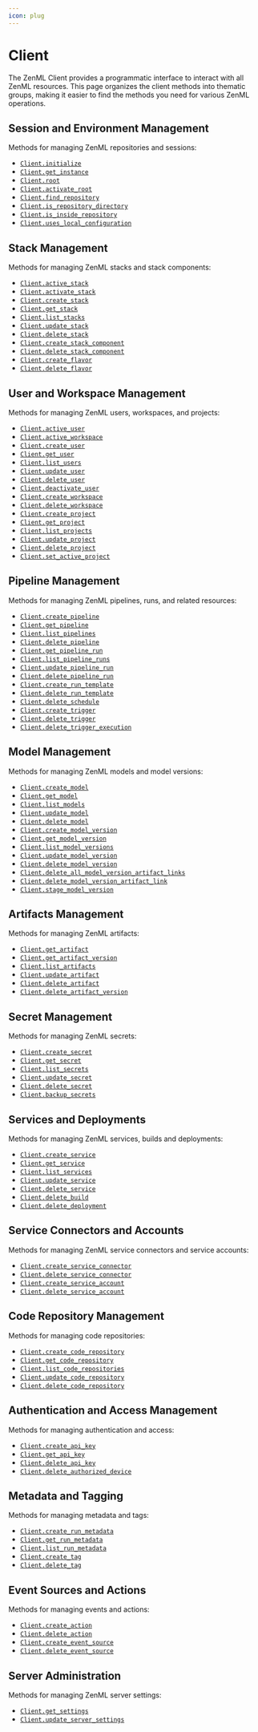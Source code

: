 ```yaml
---
icon: plug
---
```


# Client

The ZenML Client provides a programmatic interface to interact with all ZenML resources. This page organizes the client methods into thematic groups, making it easier to find the methods you need for various ZenML operations.

## Session and Environment Management

Methods for managing ZenML repositories and sessions:

* [`Client.initialize`](https://sdkdocs.zenml.io/latest/core_code_docs/core-client.html#zenml.client.Client.initialize)
* [`Client.get_instance`](https://sdkdocs.zenml.io/latest/core_code_docs/core-client.html#zenml.client.Client.get_instance)
* [`Client.root`](https://sdkdocs.zenml.io/latest/core_code_docs/core-client.html#zenml.client.Client.root)
* [`Client.activate_root`](https://sdkdocs.zenml.io/latest/core_code_docs/core-client.html#zenml.client.Client.activate_root)
* [`Client.find_repository`](https://sdkdocs.zenml.io/latest/core_code_docs/core-client.html#zenml.client.Client.find_repository)
* [`Client.is_repository_directory`](https://sdkdocs.zenml.io/latest/core_code_docs/core-client.html#zenml.client.Client.is_repository_directory)
* [`Client.is_inside_repository`](https://sdkdocs.zenml.io/latest/core_code_docs/core-client.html#zenml.client.Client.is_inside_repository)
* [`Client.uses_local_configuration`](https://sdkdocs.zenml.io/latest/core_code_docs/core-client.html#zenml.client.Client.uses_local_configuration)

## Stack Management

Methods for managing ZenML stacks and stack components:

* [`Client.active_stack`](https://sdkdocs.zenml.io/latest/core_code_docs/core-client.html#zenml.client.Client.active_stack)
* [`Client.activate_stack`](https://sdkdocs.zenml.io/latest/core_code_docs/core-client.html#zenml.client.Client.activate_stack)
* [`Client.create_stack`](https://sdkdocs.zenml.io/latest/core_code_docs/core-client.html#zenml.client.Client.create_stack)
* [`Client.get_stack`](https://sdkdocs.zenml.io/latest/core_code_docs/core-client.html#zenml.client.Client.get_stack)
* [`Client.list_stacks`](https://sdkdocs.zenml.io/latest/core_code_docs/core-client.html#zenml.client.Client.list_stacks)
* [`Client.update_stack`](https://sdkdocs.zenml.io/latest/core_code_docs/core-client.html#zenml.client.Client.update_stack)
* [`Client.delete_stack`](https://sdkdocs.zenml.io/latest/core_code_docs/core-client.html#zenml.client.Client.delete_stack)
* [`Client.create_stack_component`](https://sdkdocs.zenml.io/latest/core_code_docs/core-client.html#zenml.client.Client.create_stack_component)
* [`Client.delete_stack_component`](https://sdkdocs.zenml.io/latest/core_code_docs/core-client.html#zenml.client.Client.delete_stack_component)
* [`Client.create_flavor`](https://sdkdocs.zenml.io/latest/core_code_docs/core-client.html#zenml.client.Client.create_flavor)
* [`Client.delete_flavor`](https://sdkdocs.zenml.io/latest/core_code_docs/core-client.html#zenml.client.Client.delete_flavor)

## User and Workspace Management

Methods for managing ZenML users, workspaces, and projects:

* [`Client.active_user`](https://sdkdocs.zenml.io/latest/core_code_docs/core-client.html#zenml.client.Client.active_user)
* [`Client.active_workspace`](https://sdkdocs.zenml.io/latest/core_code_docs/core-client.html#zenml.client.Client.active_workspace)
* [`Client.create_user`](https://sdkdocs.zenml.io/latest/core_code_docs/core-client.html#zenml.client.Client.create_user)
* [`Client.get_user`](https://sdkdocs.zenml.io/latest/core_code_docs/core-client.html#zenml.client.Client.get_user)
* [`Client.list_users`](https://sdkdocs.zenml.io/latest/core_code_docs/core-client.html#zenml.client.Client.list_users)
* [`Client.update_user`](https://sdkdocs.zenml.io/latest/core_code_docs/core-client.html#zenml.client.Client.update_user)
* [`Client.delete_user`](https://sdkdocs.zenml.io/latest/core_code_docs/core-client.html#zenml.client.Client.delete_user)
* [`Client.deactivate_user`](https://sdkdocs.zenml.io/latest/core_code_docs/core-client.html#zenml.client.Client.deactivate_user)
* [`Client.create_workspace`](https://sdkdocs.zenml.io/latest/core_code_docs/core-client.html#zenml.client.Client.create_workspace)
* [`Client.delete_workspace`](https://sdkdocs.zenml.io/latest/core_code_docs/core-client.html#zenml.client.Client.delete_workspace)
* [`Client.create_project`](https://sdkdocs.zenml.io/latest/core_code_docs/core-client.html#zenml.client.Client.create_project)
* [`Client.get_project`](https://sdkdocs.zenml.io/latest/core_code_docs/core-client.html#zenml.client.Client.get_project)
* [`Client.list_projects`](https://sdkdocs.zenml.io/latest/core_code_docs/core-client.html#zenml.client.Client.list_projects)
* [`Client.update_project`](https://sdkdocs.zenml.io/latest/core_code_docs/core-client.html#zenml.client.Client.update_project)
* [`Client.delete_project`](https://sdkdocs.zenml.io/latest/core_code_docs/core-client.html#zenml.client.Client.delete_project)
* [`Client.set_active_project`](https://sdkdocs.zenml.io/latest/core_code_docs/core-client.html#zenml.client.Client.set_active_project)

## Pipeline Management

Methods for managing ZenML pipelines, runs, and related resources:

* [`Client.create_pipeline`](https://sdkdocs.zenml.io/latest/core_code_docs/core-client.html#zenml.client.Client.create_pipeline)
* [`Client.get_pipeline`](https://sdkdocs.zenml.io/latest/core_code_docs/core-client.html#zenml.client.Client.get_pipeline)
* [`Client.list_pipelines`](https://sdkdocs.zenml.io/latest/core_code_docs/core-client.html#zenml.client.Client.list_pipelines)
* [`Client.delete_pipeline`](https://sdkdocs.zenml.io/latest/core_code_docs/core-client.html#zenml.client.Client.delete_pipeline)
* [`Client.get_pipeline_run`](https://sdkdocs.zenml.io/latest/core_code_docs/core-client.html#zenml.client.Client.get_pipeline_run)
* [`Client.list_pipeline_runs`](https://sdkdocs.zenml.io/latest/core_code_docs/core-client.html#zenml.client.Client.list_pipeline_runs)
* [`Client.update_pipeline_run`](https://sdkdocs.zenml.io/latest/core_code_docs/core-client.html#zenml.client.Client.update_pipeline_run)
* [`Client.delete_pipeline_run`](https://sdkdocs.zenml.io/latest/core_code_docs/core-client.html#zenml.client.Client.delete_pipeline_run)
* [`Client.create_run_template`](https://sdkdocs.zenml.io/latest/core_code_docs/core-client.html#zenml.client.Client.create_run_template)
* [`Client.delete_run_template`](https://sdkdocs.zenml.io/latest/core_code_docs/core-client.html#zenml.client.Client.delete_run_template)
* [`Client.delete_schedule`](https://sdkdocs.zenml.io/latest/core_code_docs/core-client.html#zenml.client.Client.delete_schedule)
* [`Client.create_trigger`](https://sdkdocs.zenml.io/latest/core_code_docs/core-client.html#zenml.client.Client.create_trigger)
* [`Client.delete_trigger`](https://sdkdocs.zenml.io/latest/core_code_docs/core-client.html#zenml.client.Client.delete_trigger)
* [`Client.delete_trigger_execution`](https://sdkdocs.zenml.io/latest/core_code_docs/core-client.html#zenml.client.Client.delete_trigger_execution)

## Model Management

Methods for managing ZenML models and model versions:

* [`Client.create_model`](https://sdkdocs.zenml.io/latest/core_code_docs/core-client.html#zenml.client.Client.create_model)
* [`Client.get_model`](https://sdkdocs.zenml.io/latest/core_code_docs/core-client.html#zenml.client.Client.get_model)
* [`Client.list_models`](https://sdkdocs.zenml.io/latest/core_code_docs/core-client.html#zenml.client.Client.list_models)
* [`Client.update_model`](https://sdkdocs.zenml.io/latest/core_code_docs/core-client.html#zenml.client.Client.update_model)
* [`Client.delete_model`](https://sdkdocs.zenml.io/latest/core_code_docs/core-client.html#zenml.client.Client.delete_model)
* [`Client.create_model_version`](https://sdkdocs.zenml.io/latest/core_code_docs/core-client.html#zenml.client.Client.create_model_version)
* [`Client.get_model_version`](https://sdkdocs.zenml.io/latest/core_code_docs/core-client.html#zenml.client.Client.get_model_version)
* [`Client.list_model_versions`](https://sdkdocs.zenml.io/latest/core_code_docs/core-client.html#zenml.client.Client.list_model_versions)
* [`Client.update_model_version`](https://sdkdocs.zenml.io/latest/core_code_docs/core-client.html#zenml.client.Client.update_model_version)
* [`Client.delete_model_version`](https://sdkdocs.zenml.io/latest/core_code_docs/core-client.html#zenml.client.Client.delete_model_version)
* [`Client.delete_all_model_version_artifact_links`](https://sdkdocs.zenml.io/latest/core_code_docs/core-client.html#zenml.client.Client.delete_all_model_version_artifact_links)
* [`Client.delete_model_version_artifact_link`](https://sdkdocs.zenml.io/latest/core_code_docs/core-client.html#zenml.client.Client.delete_model_version_artifact_link)
* [`Client.stage_model_version`](https://sdkdocs.zenml.io/latest/core_code_docs/core-client.html#zenml.client.Client.stage_model_version)

## Artifacts Management

Methods for managing ZenML artifacts:

* [`Client.get_artifact`](https://sdkdocs.zenml.io/latest/core_code_docs/core-client.html#zenml.client.Client.get_artifact)
* [`Client.get_artifact_version`](https://sdkdocs.zenml.io/latest/core_code_docs/core-client.html#zenml.client.Client.get_artifact_version)
* [`Client.list_artifacts`](https://sdkdocs.zenml.io/latest/core_code_docs/core-client.html#zenml.client.Client.list_artifacts)
* [`Client.update_artifact`](https://sdkdocs.zenml.io/latest/core_code_docs/core-client.html#zenml.client.Client.update_artifact)
* [`Client.delete_artifact`](https://sdkdocs.zenml.io/latest/core_code_docs/core-client.html#zenml.client.Client.delete_artifact)
* [`Client.delete_artifact_version`](https://sdkdocs.zenml.io/latest/core_code_docs/core-client.html#zenml.client.Client.delete_artifact_version)

## Secret Management

Methods for managing ZenML secrets:

* [`Client.create_secret`](https://sdkdocs.zenml.io/latest/core_code_docs/core-client.html#zenml.client.Client.create_secret)
* [`Client.get_secret`](https://sdkdocs.zenml.io/latest/core_code_docs/core-client.html#zenml.client.Client.get_secret)
* [`Client.list_secrets`](https://sdkdocs.zenml.io/latest/core_code_docs/core-client.html#zenml.client.Client.list_secrets)
* [`Client.update_secret`](https://sdkdocs.zenml.io/latest/core_code_docs/core-client.html#zenml.client.Client.update_secret)
* [`Client.delete_secret`](https://sdkdocs.zenml.io/latest/core_code_docs/core-client.html#zenml.client.Client.delete_secret)
* [`Client.backup_secrets`](https://sdkdocs.zenml.io/latest/core_code_docs/core-client.html#zenml.client.Client.backup_secrets)

## Services and Deployments

Methods for managing ZenML services, builds and deployments:

* [`Client.create_service`](https://sdkdocs.zenml.io/latest/core_code_docs/core-client.html#zenml.client.Client.create_service)
* [`Client.get_service`](https://sdkdocs.zenml.io/latest/core_code_docs/core-client.html#zenml.client.Client.get_service)
* [`Client.list_services`](https://sdkdocs.zenml.io/latest/core_code_docs/core-client.html#zenml.client.Client.list_services)
* [`Client.update_service`](https://sdkdocs.zenml.io/latest/core_code_docs/core-client.html#zenml.client.Client.update_service)
* [`Client.delete_service`](https://sdkdocs.zenml.io/latest/core_code_docs/core-client.html#zenml.client.Client.delete_service)
* [`Client.delete_build`](https://sdkdocs.zenml.io/latest/core_code_docs/core-client.html#zenml.client.Client.delete_build)
* [`Client.delete_deployment`](https://sdkdocs.zenml.io/latest/core_code_docs/core-client.html#zenml.client.Client.delete_deployment)

## Service Connectors and Accounts

Methods for managing ZenML service connectors and service accounts:

* [`Client.create_service_connector`](https://sdkdocs.zenml.io/latest/core_code_docs/core-client.html#zenml.client.Client.create_service_connector)
* [`Client.delete_service_connector`](https://sdkdocs.zenml.io/latest/core_code_docs/core-client.html#zenml.client.Client.delete_service_connector)
* [`Client.create_service_account`](https://sdkdocs.zenml.io/latest/core_code_docs/core-client.html#zenml.client.Client.create_service_account)
* [`Client.delete_service_account`](https://sdkdocs.zenml.io/latest/core_code_docs/core-client.html#zenml.client.Client.delete_service_account)

## Code Repository Management

Methods for managing code repositories:

* [`Client.create_code_repository`](https://sdkdocs.zenml.io/latest/core_code_docs/core-client.html#zenml.client.Client.create_code_repository)
* [`Client.get_code_repository`](https://sdkdocs.zenml.io/latest/core_code_docs/core-client.html#zenml.client.Client.get_code_repository)
* [`Client.list_code_repositories`](https://sdkdocs.zenml.io/latest/core_code_docs/core-client.html#zenml.client.Client.list_code_repositories)
* [`Client.update_code_repository`](https://sdkdocs.zenml.io/latest/core_code_docs/core-client.html#zenml.client.Client.update_code_repository)
* [`Client.delete_code_repository`](https://sdkdocs.zenml.io/latest/core_code_docs/core-client.html#zenml.client.Client.delete_code_repository)

## Authentication and Access Management

Methods for managing authentication and access:

* [`Client.create_api_key`](https://sdkdocs.zenml.io/latest/core_code_docs/core-client.html#zenml.client.Client.create_api_key)
* [`Client.get_api_key`](https://sdkdocs.zenml.io/latest/core_code_docs/core-client.html#zenml.client.Client.get_api_key)
* [`Client.delete_api_key`](https://sdkdocs.zenml.io/latest/core_code_docs/core-client.html#zenml.client.Client.delete_api_key)
* [`Client.delete_authorized_device`](https://sdkdocs.zenml.io/latest/core_code_docs/core-client.html#zenml.client.Client.delete_authorized_device)

## Metadata and Tagging

Methods for managing metadata and tags:

* [`Client.create_run_metadata`](https://sdkdocs.zenml.io/latest/core_code_docs/core-client.html#zenml.client.Client.create_run_metadata)
* [`Client.get_run_metadata`](https://sdkdocs.zenml.io/latest/core_code_docs/core-client.html#zenml.client.Client.get_run_metadata)
* [`Client.list_run_metadata`](https://sdkdocs.zenml.io/latest/core_code_docs/core-client.html#zenml.client.Client.list_run_metadata)
* [`Client.create_tag`](https://sdkdocs.zenml.io/latest/core_code_docs/core-client.html#zenml.client.Client.create_tag)
* [`Client.delete_tag`](https://sdkdocs.zenml.io/latest/core_code_docs/core-client.html#zenml.client.Client.delete_tag)

## Event Sources and Actions

Methods for managing events and actions:

* [`Client.create_action`](https://sdkdocs.zenml.io/latest/core_code_docs/core-client.html#zenml.client.Client.create_action)
* [`Client.delete_action`](https://sdkdocs.zenml.io/latest/core_code_docs/core-client.html#zenml.client.Client.delete_action)
* [`Client.create_event_source`](https://sdkdocs.zenml.io/latest/core_code_docs/core-client.html#zenml.client.Client.create_event_source)
* [`Client.delete_event_source`](https://sdkdocs.zenml.io/latest/core_code_docs/core-client.html#zenml.client.Client.delete_event_source)

## Server Administration

Methods for managing ZenML server settings:

* [`Client.get_settings`](https://sdkdocs.zenml.io/latest/core_code_docs/core-client.html#zenml.client.Client.get_settings)
* [`Client.update_server_settings`](https://sdkdocs.zenml.io/latest/core_code_docs/core-client.html#zenml.client.Client.update_server_settings)
